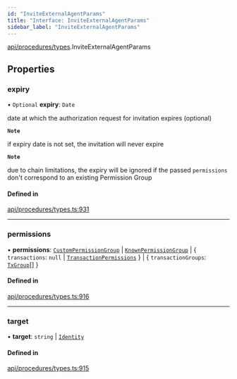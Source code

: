 ```yaml
---
id: "InviteExternalAgentParams"
title: "Interface: InviteExternalAgentParams"
sidebar_label: "InviteExternalAgentParams"
---
```


[api/procedures/types](../../../../../modules/API/Procedures/Types/Types.md).InviteExternalAgentParams

## Properties

### expiry

• `Optional` **expiry**: `Date`

date at which the authorization request for invitation expires (optional)

**`Note`**

if expiry date is not set, the invitation will never expire

**`Note`**

due to chain limitations, the expiry will be ignored if the passed `permissions` don't correspond to an existing Permission Group

#### Defined in

[api/procedures/types.ts:931](https://github.com/PolymeshAssociation/polymesh-sdk/blob/adcc38781/src/api/procedures/types.ts#L931)

___

### permissions

• **permissions**: [`CustomPermissionGroup`](../../../../../classes/API/Entities/CustomPermissionGroup/CustomPermissionGroup.md) \| [`KnownPermissionGroup`](../../../../../classes/API/Entities/KnownPermissionGroup/KnownPermissionGroup.md) \| \{ `transactions`: ``null`` \| [`TransactionPermissions`](../../../../Types/TransactionPermissions/TransactionPermissions.md)  } \| \{ `transactionGroups`: [`TxGroup`](../../../../../enums/Types/TxGroup/TxGroup.md)[]  }

#### Defined in

[api/procedures/types.ts:916](https://github.com/PolymeshAssociation/polymesh-sdk/blob/adcc38781/src/api/procedures/types.ts#L916)

___

### target

• **target**: `string` \| [`Identity`](../../../../../classes/API/Entities/Identity/Identity.md)

#### Defined in

[api/procedures/types.ts:915](https://github.com/PolymeshAssociation/polymesh-sdk/blob/adcc38781/src/api/procedures/types.ts#L915)
